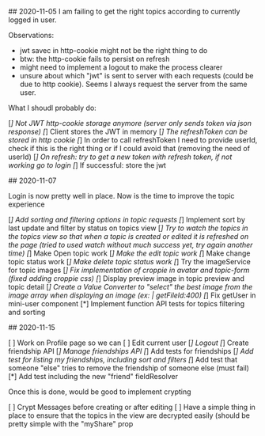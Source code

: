 ## 2020-11-05
I am failing to get the right topics according to currently logged in user.

Observations:

* jwt savec in http-cookie might not be the right thing to do
* btw: the http-cookie fails to persist on refresh
* might need to implement a logout to make the process clearer
* unsure about which "jwt" is sent to server with each requests (could be due to http cookie). Seems I always request the server from the same user.

What I shoudl probably do:

[*] Not JWT http-cookie storage anymore (server only sends token via json response)
[*] Client stores the JWT in memory
[*] The refreshToken can be stored in http cookie
[*] In order to call refreshToken I need to provide userId, check if this is the right thing or if I could avoid that (removing the need of userId)
[*] On refresh: try to get a new token with refresh token, if not working go to login
[*] If successful: store the jwt


## 2020-11-07

Login is now pretty well in place. Now is the time to improve the topic experience

[*] Add sorting and filtering options in topic requests
[*] Implement sort by last update and filter by status on topics view
[*] Try to watch the topics in the topics view so that when a topic is created or edited it is refreshed on the page (tried to used watch without much success yet, try again another time)
[*] Make Open topic work
[*] Make the edit topic work
[*] Make change topic status work
[*] Make delete topic status work
[*] Try the imageService for topic images
[*] Fix implementation of croppie in avatar and topic-form (fixed adding croppie css)
[*] Display preview image in topic preview and topic detail
[*] Create a Value Converter to "select" the best image from the image array when displaying an image (ex: | getFileId:400)
[*] Fix getUser in mini-user component
[*] Implement function API tests for topics filtering and sorting

## 2020-11-15

[ ] Work on Profile page so we can
[ ] Edit current user
[*] Logout
[*] Create friendship API
[*] Manage friendships API
[*] Add tests for friendships
[*] Add test for listing my friendships, including sort and filters
[*] Add test that someone "else" tries to remove the friendship of someone else (must fail)
[*] Add test including the new "friend" fieldResolver

Once this is done, would be good to implement crypting

[ ] Crypt Messages before creating or after editing
[ ] Have a simple thing in place to ensure that the topics in the view are decrypted easily (should be pretty simple with the "myShare" prop

 